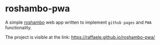 # roshambo-pwa

A simple [roshambo](https://en.wikipedia.org/wiki/Rock_paper_scissors) web app written to implement `github pages` and `PWA` functionality.

The project is visible at the link: https://raffaele.github.io/roshambo-pwa/
